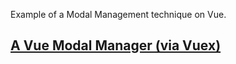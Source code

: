 Example of a Modal Management technique on Vue.
## [A Vue Modal Manager (via Vuex)](https://medium.com/@xon5/a-vue-modal-manager-via-vuex-1ae530c8649)
